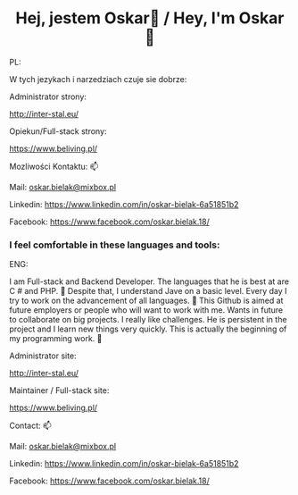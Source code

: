 <h1 align="center">Hej, jestem Oskar👋 / Hey, I'm Oskar 👋</h1>
PL:


<p>W tych jezykach i narzedziach czuje sie dobrze:</p>

Administrator strony: 

http://inter-stal.eu/

Opiekun/Full-stack strony:

https://www.beliving.pl/

Mozliwości Kontaktu: 📫

Mail: oskar.bielak@mixbox.pl

Linkedin: https://www.linkedin.com/in/oskar-bielak-6a51851b2

Facebook: https://www.facebook.com/oskar.bielak.18/
### I feel comfortable in these languages and tools:
ENG:

I am  Full-stack and Backend Developer. 
The languages that he is best at are C # and PHP. 👀
Despite that, I understand Jave on a basic level. Every day I try to work on the advancement of all languages. 🌱
This Github is aimed at future employers or people who will want to work with me. Wants in future to collaborate on big projects.
I really like challenges. He is persistent in the project and I learn new things very quickly. 
This is actually the beginning of my programming work. 💪

Administrator site:

http://inter-stal.eu/

Maintainer / Full-stack site:

https://www.beliving.pl/

Contact: 📫

Mail: oskar.bielak@mixbox.pl

Linkedin: https://www.linkedin.com/in/oskar-bielak-6a51851b2

Facebook: https://www.facebook.com/oskar.bielak.18/
